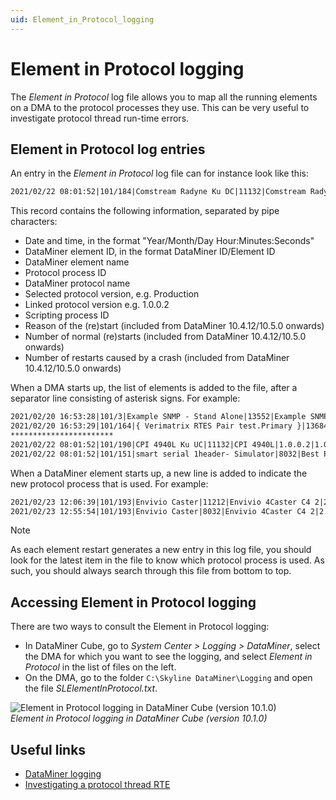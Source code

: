 ```yaml
---
uid: Element_in_Protocol_logging
---
```


# Element in Protocol logging

The *Element in Protocol* log file allows you to map all the running elements on a DMA to the protocol processes they use. This can be very useful to investigate protocol thread run-time errors.

## Element in Protocol log entries

An entry in the *Element in Protocol* log file can for instance look like this:

```txt
2021/02/22 08:01:52|101/184|Comstream Radyne Ku DC|11132|Comstream Radyne SFC4200A-B8-P8|Production|1.0.0.2|7952|NormalStart|1|0
```

This record contains the following information, separated by pipe characters:

- Date and time, in the format "Year/Month/Day Hour:Minutes:Seconds"
- DataMiner element ID, in the format DataMiner ID/Element ID
- DataMiner element name
- Protocol process ID
- DataMiner protocol name
- Selected protocol version, e.g. Production
- Linked protocol version e.g. 1.0.0.2
- Scripting process ID
- Reason of the (re)start (included from DataMiner 10.4.12/10.5.0 onwards<!-- RN 40335 -->)
- Number of normal (re)starts (included from DataMiner 10.4.12/10.5.0 onwards<!-- RN 40335 -->)
- Number of restarts caused by a crash (included from DataMiner 10.4.12/10.5.0 onwards<!-- RN 40335 -->)

When a DMA starts up, the list of elements is added to the file, after a separator line consisting of asterisk signs. For example:

```txt
2021/02/20 16:53:28|101/3|Example SNMP - Stand Alone|13552|Example SNMP|1.0.0.1|1.0.0.1|13572|NormalStart|2|0
2021/02/20 16:53:29|101/164|{ Verimatrix RTES Pair test.Primary }|13684|Verimatrix RTES Pair - DVE|2.0.1.15|2.0.1.15|13572|NormalStart|5|1
***********************
2021/02/22 08:01:52|101/190|CPI 4940L Ku UC|11132|CPI 4940L|1.0.0.2|1.0.0.2|7952|NormalStart|1|0
2021/02/22 08:01:52|101/151|smart serial 1header- Simulator|8032|Best Practice - Generic Server|Production|1.0.0.9|7952|SLProtocolCrashRestart|2|1
```

When a DataMiner element starts up, a new line is added to indicate the new protocol process that is used. For example:

```txt
2021/02/23 12:06:39|101/193|Envivio Caster|11212|Envivio 4Caster C4 2|2.1.0.1|2.1.0.1|7952|NormalStart|1|0
2021/02/23 12:55:54|101/193|Envivio Caster|8032|Envivio 4Caster C4 2|2.1.0.1|2.1.0.1|7952|NormalStart|1|0
```

> [!NOTE]
> As each element restart generates a new entry in this log file, you should look for the latest item in the file to know which protocol process is used. As such, you should always search through this file from bottom to top.

## Accessing Element in Protocol logging

There are two ways to consult the Element in Protocol logging:

- In DataMiner Cube, go to *System Center > Logging > DataMiner*, select the DMA for which you want to see the logging, and select *Element in Protocol* in the list of files on the left.
- On the DMA, go to the folder `C:\Skyline DataMiner\Logging` and open the file *SLElementInProtocol.txt*.

![Element in Protocol logging in DataMiner Cube (version 10.1.0)](~/dataminer/images/element-in-protocol-logging-1024x447.png)<br>
*Element in Protocol logging in DataMiner Cube (version 10.1.0)*

## Useful links

- [DataMiner logging](xref:DataMiner_logging)
- [Investigating a protocol thread RTE](xref:Investigating_a_protocol_thread_RTE)
